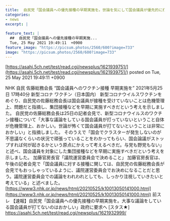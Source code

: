 ```yaml
---
title:  自民党「国会議員への優先接種の早期実施を。世論を気にして国会議員が優先的に打てないのはおかしい」 政府に要求へ★２  
categories:
- news
excerpt: |
  
feature_text: |
  ##  自民党「国会議員への優先接種の早期実施...
  Tue, 25 May 2021 19:49:11  +0900
feature_image: "https://picsum.photos/2560/600?image=733"
image: "https://picsum.photos/2560/600?image=733"
---
```


[https://asahi.5ch.net/test/read.cgi/newsplus/1621939751/](https://asahi.5ch.net/test/read.cgi/newsplus/1621939751/)
posted on Tue, 25 May 2021 19:49:11  +0900

<!--more-->

NHK 自民 佐藤総務会長 “国会議員へのワクチン接種 早期実施を” 2021年5月25日 17時40分 新型コロナ ワクチン（日本国内） 新型コロナウイルスワクチンをめぐり、自民党の佐藤総務会長は国会議員が接種を受けていないことは危機管理上、問題だと指摘し、集団接種などを早期に実施すべきだという考えを示しました。 自民党の佐藤総務会長は25日の記者会見で、新型コロナウイルスのワクチン接種について「大事な議論をしている国会議員が打っていないということ自体が危機管理上、おかしい。世論が怖くて国会議員が打てないということは非常におかしい」と指摘しました。 そのうえで「国会でクラスターが発生しないのが不思議なくらいの状況で頑張っていることをわかってもらい、国会論議がストップすれば何が起きるかという原点にかえって考えるべきだ。与党も野党もない」と述べ、国会議員を対象にした集団接種などを早期に実施すべきだという考えを示しました。 加藤官房長官「議院運営委員会で決めること」 加藤官房長官は、午後の記者会見で「国会議員に対する接種に関しては、自民党の佐藤総務会長が会見でもおっしゃっているように、議院運営委員会でお決めになることだと思う。議院運営委員会での議論をわれわれとしても、しっかり注視していきたいと考えている」と述べました。 [https://www3.nhk.or.jp/news/html/20210525/k10013050141000.html](https://www3.nhk.or.jp/news/html/20210525/k10013050141000.html) 前スレ 【速報】自民党「国会議員への優先接種の早期実施を。大事な議論をしている国会議員が打てないのはおかしい」政府に要求へ [スタス★] https://asahi.5ch.net/test/read.cgi/newsplus/1621932999/
